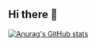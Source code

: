 ## Hi there 👋
[![Anurag's GitHub stats](https://github-readme-stats.vercel.app/api?BreakfasteMeat=anuraghazra)](https://github.com/anuraghazra/github-readme-stats)
<!--
**BreakfasteMeat/BreakfasteMeat** is a ✨ _special_ ✨ repository because its `README.md` (this file) appears on your GitHub profile.

Here are some ideas to get you started:

- 🔭 I’m currently working on ...
- 🌱 I’m currently learning ...
- 👯 I’m looking to collaborate on ...
- 🤔 I’m looking for help with ...
- 💬 Ask me about ...
- 📫 How to reach me: ...
- 😄 Pronouns: ...
- ⚡ Fun fact: ...
-->
